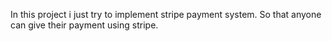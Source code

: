 In this project i just try to implement stripe payment system. So that anyone can give their payment using stripe. 
